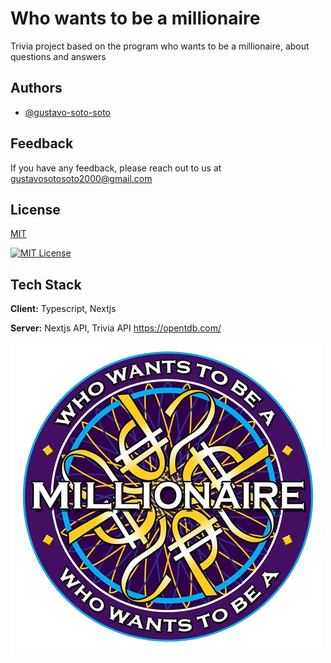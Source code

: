 
# Who wants to be a millionaire

Trivia project based on the program who wants to be a millionaire, about questions and answers




## Authors

- [@gustavo-soto-soto](https://github.com/gustavo-soto-soto)



## Feedback

If you have any feedback, please reach out to us at gustavosotosoto2000@gmail.com


## License

[MIT](https://choosealicense.com/licenses/mit/)

[![MIT License](https://img.shields.io/badge/License-MIT-green.svg)](https://choosealicense.com/licenses/mit/)

## Tech Stack

**Client:** Typescript, Nextjs

**Server:** Nextjs API, Trivia API https://opentdb.com/


![logo](/public/logo.png)